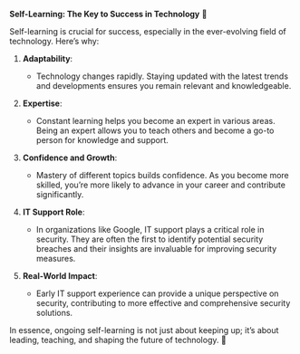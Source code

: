 **Self-Learning: The Key to Success in Technology** 🚀

Self-learning is crucial for success, especially in the ever-evolving field of technology. Here’s why:

1. **Adaptability**:
   - Technology changes rapidly. Staying updated with the latest trends and developments ensures you remain relevant and knowledgeable.

2. **Expertise**:
   - Constant learning helps you become an expert in various areas. Being an expert allows you to teach others and become a go-to person for knowledge and support.

3. **Confidence and Growth**:
   - Mastery of different topics builds confidence. As you become more skilled, you’re more likely to advance in your career and contribute significantly.

4. **IT Support Role**:
   - In organizations like Google, IT support plays a critical role in security. They are often the first to identify potential security breaches and their insights are invaluable for improving security measures.

5. **Real-World Impact**:
   - Early IT support experience can provide a unique perspective on security, contributing to more effective and comprehensive security solutions.

In essence, ongoing self-learning is not just about keeping up; it’s about leading, teaching, and shaping the future of technology. 🌟